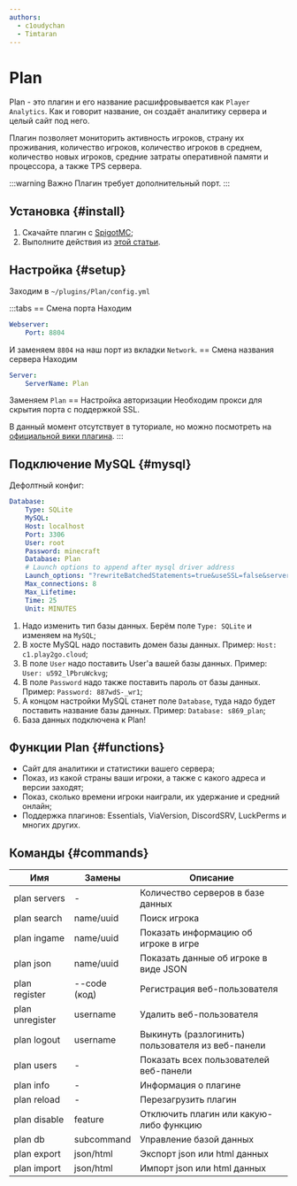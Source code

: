 ```yaml
---
authors: 
  - c1oudychan
  - Timtaran
---
```


# Plan

Plan - это плагин и его название расшифровывается как `Player Analytics`.
Как и говорит название, он создаёт аналитику сервера и целый сайт под него.

Плагин позволяет мониторить активность игроков, страну их проживания, количество игроков, количество игроков в среднем, количество новых игроков, средние затраты оперативной памяти и процессора, а также TPS сервера.

:::warning Важно
Плагин требует дополнительный порт.
:::

## Установка {#install}

1. Скачайте плагин с [SpigotMC](https://www.spigotmc.org/resources/32536/);
2. Выполните действия из [этой статьи](/minecraft/installplugins).

## Настройка {#setup}

Заходим в `~/plugins/Plan/config.yml`

:::tabs
== Смена порта
Находим

```yaml
Webserver:
    Port: 8804
```

И заменяем `8804` на наш порт из вкладки `Network`.
== Смена названия сервера
Находим

```yaml
Server:
    ServerName: Plan
```

Заменяем `Plan`
== Настройка авторизации
Необходим прокси для скрытия порта с поддержкой SSL.

В данный момент отсутствует в туториале, но можно посмотреть на [официальной вики плагина](https://github.com/plan-player-analytics/Plan/wiki/SSL-Certificate-%28HTTPS%29-Set-Up).
:::

## Подключение MySQL {#mysql}

Дефолтный конфиг:

```yaml
Database:
    Type: SQLite
    MySQL:
    Host: localhost
    Port: 3306
    User: root
    Password: minecraft
    Database: Plan
    # Launch options to append after mysql driver address
    Launch_options: "?rewriteBatchedStatements=true&useSSL=false&serverTimezone=UTC"
    Max_connections: 8
    Max_Lifetime:
    Time: 25
    Unit: MINUTES
```

1. Надо изменить тип базы данных. Берём поле `Type: SQLite` и изменяем на `MySQL`;
2. В хосте MySQL надо поставить домен базы данных. Пример: `Host: c1.play2go.cloud`;
3. В поле `User` надо поставить User'а вашей базы данных. Пример: `User: u592_lPbruWckvg`;
4. В поле `Password` надо также поставить пароль от базы данных. Пример: `Password: 887wdS-_wr1`;
5. А концом настройки MySQL станет поле `Database`, туда надо будет поставить название базы данных. Пример: `Database: s869_plan`;
6. База данных подключена к Plan!

## Функции Plan {#functions}

- Сайт для аналитики и статистики вашего сервера;
- Показ, из какой страны ваши игроки, а также с какого адреса и версии заходят;
- Показ, сколько времени игроки наиграли, их удержание и средний онлайн;
- Поддержка плагинов: Essentials, ViaVersion, DiscordSRV, LuckPerms и многих других.

## Команды {#commands}

| Имя             | Замены       | Описание                                          |
| --------------- | ------------ | ------------------------------------------------- |
| plan servers    | -            | Количество серверов в базе данных                 |
| plan search     | name/uuid    | Поиск игрока                                      |
| plan ingame     | name/uuid    | Показать информацию об игроке в игре              |
| plan json       | name/uuid    | Показать данные об игроке в виде JSON             |
| plan register   | --code (код) | Регистрация веб-пользователя                      |
| plan unregister | username     | Удалить веб-пользователя                          |
| plan logout     | username     | Выкинуть (разлогинить) пользователя из веб-панели |
| plan users      | -            | Показать всех пользователей веб-панели            |
| plan info       | -            | Информация о плагине                              |
| plan reload     | -            | Перезагрузить плагин                              |
| plan disable    | feature      | Отключить плагин или какую-либо функцию           |
| plan db         | subcommand   | Управление базой данных                           |
| plan export     | json/html    | Экспорт json или html данных                      |
| plan import     | json/html    | Импорт json или html данных                       |
